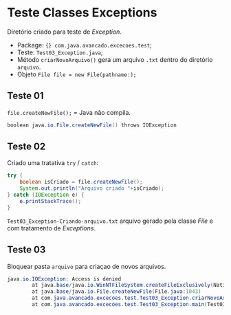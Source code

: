 # Teste Classes Exceptions

Diretório criado para teste de _Exception_.

- Package: `{} com.java.avancado.excecoes.test`;
- Teste: `Test03_Exception.java`;
- Método `criarNovoArquivo()` gera um arquivo `.txt` dentro do diretório `arquivo`.
- Objeto `File file = new File(pathname:);`


## Teste 01

`file.createNewFile();` = Java não compila.

```powershell
boolean java.io.File.createNewFile() throws IOException
```


## Teste 02

Criado uma tratativa `try` / `catch`:

```java
try {
    boolean isCriado = file.createNewFile();  
    System.out.println("Arquivo criado "+isCriado);          
} catch (IOException e) {
    e.printStackTrace();
}
```

`Test03_Exception-Criando-arquivo.txt` arquivo gerado pela classe _File_ e com tratamento de _Exceptions_.


## Teste 03

Bloquear pasta `arquivo` para criaçao de novos arquivos.

```powershell
java.io.IOException: Access is denied
        at java.base/java.io.WinNTFileSystem.createFileExclusively(Native Method)
        at java.base/java.io.File.createNewFile(File.java:1043)
        at com.java.avancado.excecoes.test.Test03_Exception.criarNovoArquivo(Test03_Exception.java:27)
        at com.java.avancado.excecoes.test.Test03_Exception.main(Test03_Exception.java:13)
```
